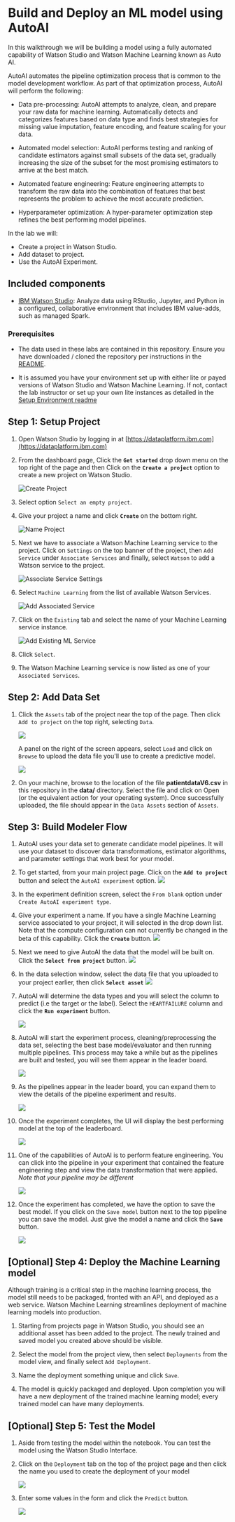 # Build and Deploy an ML model using AutoAI

In this walkthrough we will be building a model using a fully automated capability of Watson Studio and Watson Machine Learning known as Auto AI. 

AutoAI automates the pipeline optimization process that is common to the model development workflow. As part of that optimization process, AutoAI will perform the following:

- Data pre-processing: AutoAI attempts to analyze, clean, and prepare your raw data for machine learning. Automatically detects and categorizes features based on data type and finds best  strategies for missing value imputation, feature encoding, and feature scaling for your data.

- Automated model selection: AutoAI performs testing and ranking of candidate estimators against small subsets of the data set, gradually increasing the size of the subset for the most promising estimators to arrive at the best match.

- Automated feature engineering: Feature engineering attempts to transform the raw data into the combination of features that best represents the problem to achieve the most accurate prediction.

- Hyperparameter optimization: A hyper-parameter optimization step refines the best performing model pipelines.

In the lab we will:

- Create a project in Watson Studio.
- Add dataset to project.
- Use the AutoAI Experiment.

## Included components

- [IBM Watson Studio](https://www.ibm.com/cloud/watson-studio): Analyze data using RStudio, Jupyter, and Python in a configured, collaborative environment that includes IBM value-adds, such as managed Spark.

### Prerequisites

- The data used in these labs are contained in this repository. Ensure you have downloaded / cloned the repository per instructions in the [README](READMe.md).

- It is assumed you have your environment set up with either lite or payed versions of Watson Studio and Watson Machine Learning. If not, contact the lab instructor or set up your own lite instances as detailed in the [Setup Environment readme](EnvironmentSetup.md)

## Step 1: Setup Project

1. Open Watson Studio by logging in at [https://dataplatform.ibm.com](https://dataplatform.ibm.com)

1. From the dashboard page, Click the **`Get started`** drop down menu on the top right of the page and then Click on the **`Create a project`** option to create a new project on Watson Studio.

    ![Create Project](docs/images/ss8a.png)

1. Select option `Select an empty project`.

1. Give your project a name and click **`Create`** on the bottom right.

    ![Name Project](docs/images/ss9a.png)

1. Next we have to associate a Watson Machine Learning service to the project. Click on `Settings` on the top banner of the project, then `Add Service` under `Associate Services` and finally, select `Watson` to add a Watson service to the project.

    ![Associate Service Settings](docs/images/settings.png)

1. Select `Machine Learning` from the list of available Watson Services.

    ![Add Associated Service](docs/images/add-associated-service.png)

1. Click on the `Existing` tab and select the name of your Machine Learning service instance.

    ![Add Existing ML Service](docs/images/choose-ml-service.png)

1. Click `Select`.

1. The Watson Machine Learning service is now listed as one of your `Associated Services`.

## Step 2: Add Data Set

1. Click the `Assets` tab of the project near the top of the page. Then click `Add to project` on the top right, selecting `Data`.

    ![](docs/images/add-to-project.png)

    A panel on the right of the screen appears, select `Load` and click on `Browse` to upload the data file you'll use to create a predictive model.

    ![](docs/images/add-data-asset.png)

1. On your machine, browse to the location of the file **patientdataV6.csv** in this repository in the **data/** directory. Select the file and click on Open (or the equivalent action for your operating system). Once successfully uploaded, the file should appear in the `Data Assets` section of `Assets`.

## Step 3: Build Modeler Flow

1. AutoAI uses your data set to generate candidate model pipelines. It will use your dataset to discover data transformations, estimator algorithms, and parameter settings that work best for your model.

1. To get started, from your main project page. Click on the **`Add to project`** button and select the `AutoAI experiment` option.
    ![](docs/images/ss20.png)

1. In the experiment definition screen, select the `From blank` option under `Create AutoAI experiment type`.

1. Give your experiment a name. If you have a single Machine Learning service associated to your project, it will selected in the drop down list. Note that the compute configuration can not currently be changed in the beta of this capability. Click the **`Create`** button.
    ![](docs/images/ss21.png)

1. Next we need to give AutoAI the data that the model will be built on. Click the **`Select from project`** button.
    ![](docs/images/ss22.png)

1. In the data selection window, select the data file that you uploaded to your project earlier, then click **`Select asset`**
    ![](docs/images/ss23.png)

1. AutoAI will determine the data types and you will select the column to predict (i.e the target or the label). Select the `HEARTFAILURE` column and click the **`Run experiment`** button.

    ![](docs/images/ss24.png)

1. AutoAI will start the experiment process, cleaning/preprocessing the data set, selecting the best base model/evaluator and then running multiple pipelines. This process may take a while but as the pipelines are built and tested, you will see them appear in the leader board.

    ![](docs/images/ss25.png)

1. As the pipelines appear in the leader board, you can expand them to view the details of the pipeline experiment and results.

    ![](docs/images/ss26.png)

1. Once the experiment completes, the UI will display the best performing model at the top of the leaderboard.

    ![](docs/images/ss27.png)

1. One of the capabilities of AutoAI is to perform feature engineering. You can click into the pipeline in your experiment that contained the feature engineering step and view the data transformation that were applied. _Note that your pipeline may be different_

    ![](docs/images/ss28.png)

1. Once the experiment has completed, we have the option to save the best model. If you click on the `Save model` button next to the top pipeline you can save the model. Just give the model a name and click the **`Save`** button.

    ![](docs/images/ss29.png)

## [Optional] Step 4: Deploy the Machine Learning model

Although training is a critical step in the machine learning process, the model still needs to be packaged, fronted with an API, and deployed as a web service. Watson Machine Learning streamlines deployment of machine learning models into production.

1. Starting from projects page in Watson Studio, you should see an additional asset has been added to the project. The newly trained and saved model you created above should be visible.

1. Select the model from the project view, then select `Deployments` from the model view, and finally select `Add Deployment`.

1. Name the deployment something unique and click `Save`.

1. The model is quickly packaged and deployed. Upon completion you will have a new deployment of the trained machine learning model; every trained model can have many deployments.

## [Optional] Step 5: Test the Model

1. Aside from testing the model within the notebook. You can test the model using the Watson Studio Interface.

1. Click on the `Deployment` tab on the top of the project page and then click the name you used to create the deployment of your model

   ![](docs/images/ss15.png)

1. Enter some values in the form and click the `Predict` button.

   ![](docs/images/ss16.png)
